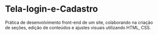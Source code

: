 # Tela-login-e-Cadastro
Prática de desenvolvimento front-end de um site, colaborando na criação de seções, edição de conteúdos e ajustes visuais utilizando HTML, CSS.
